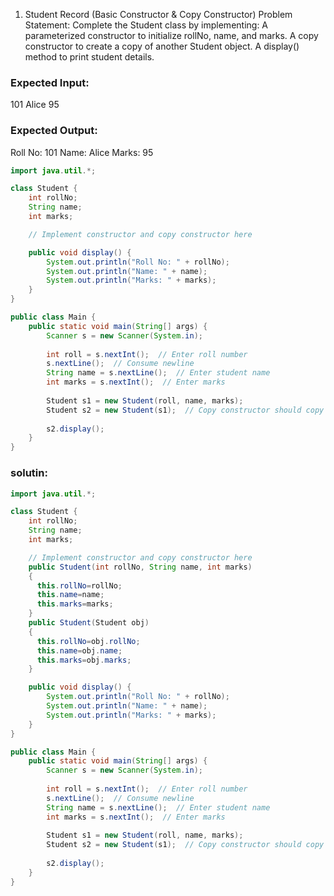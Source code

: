 1. Student Record (Basic Constructor & Copy Constructor)
Problem Statement:
Complete the Student class by implementing:
A parameterized constructor to initialize rollNo, name, and marks.
A copy constructor to create a copy of another Student object.
A display() method to print student details.
### Expected Input:
101
Alice
95

### Expected Output:
Roll No: 101
Name: Alice
Marks: 95
```java 
import java.util.*;

class Student {
    int rollNo;
    String name;
    int marks;

    // Implement constructor and copy constructor here

    public void display() {
        System.out.println("Roll No: " + rollNo);
        System.out.println("Name: " + name);
        System.out.println("Marks: " + marks);
    }
}

public class Main {
    public static void main(String[] args) {
        Scanner s = new Scanner(System.in);
        
        int roll = s.nextInt();  // Enter roll number
        s.nextLine();  // Consume newline
        String name = s.nextLine();  // Enter student name
        int marks = s.nextInt();  // Enter marks
        
        Student s1 = new Student(roll, name, marks);
        Student s2 = new Student(s1);  // Copy constructor should copy s1 data
        
        s2.display(); 
    }
}
```
### solutin:
```java
import java.util.*;

class Student {
    int rollNo;
    String name;
    int marks;

    // Implement constructor and copy constructor here
    public Student(int rollNo, String name, int marks)
    {
      this.rollNo=rollNo;
      this.name=name;
      this.marks=marks;
    }
    public Student(Student obj)
    {
      this.rollNo=obj.rollNo;
      this.name=obj.name;
      this.marks=obj.marks;
    }

    public void display() {
        System.out.println("Roll No: " + rollNo);
        System.out.println("Name: " + name);
        System.out.println("Marks: " + marks);
    }
}

public class Main {
    public static void main(String[] args) {
        Scanner s = new Scanner(System.in);
        
        int roll = s.nextInt();  // Enter roll number
        s.nextLine();  // Consume newline
        String name = s.nextLine();  // Enter student name
        int marks = s.nextInt();  // Enter marks
        
        Student s1 = new Student(roll, name, marks);
        Student s2 = new Student(s1);  // Copy constructor should copy s1 data
        
        s2.display(); 
    }
}
```
